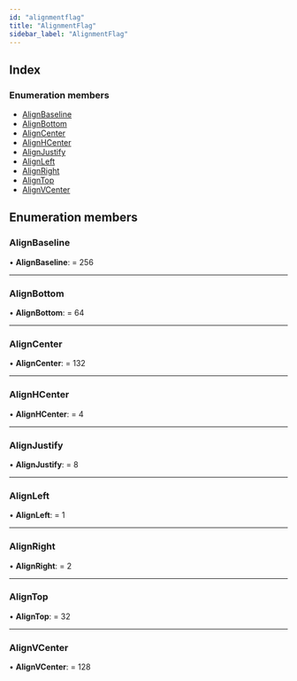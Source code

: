 ```yaml
---
id: "alignmentflag"
title: "AlignmentFlag"
sidebar_label: "AlignmentFlag"
---
```


## Index

### Enumeration members

* [AlignBaseline](alignmentflag.md#alignbaseline)
* [AlignBottom](alignmentflag.md#alignbottom)
* [AlignCenter](alignmentflag.md#aligncenter)
* [AlignHCenter](alignmentflag.md#alignhcenter)
* [AlignJustify](alignmentflag.md#alignjustify)
* [AlignLeft](alignmentflag.md#alignleft)
* [AlignRight](alignmentflag.md#alignright)
* [AlignTop](alignmentflag.md#aligntop)
* [AlignVCenter](alignmentflag.md#alignvcenter)

## Enumeration members

###  AlignBaseline

• **AlignBaseline**: = 256

___

###  AlignBottom

• **AlignBottom**: = 64

___

###  AlignCenter

• **AlignCenter**: = 132

___

###  AlignHCenter

• **AlignHCenter**: = 4

___

###  AlignJustify

• **AlignJustify**: = 8

___

###  AlignLeft

• **AlignLeft**: = 1

___

###  AlignRight

• **AlignRight**: = 2

___

###  AlignTop

• **AlignTop**: = 32

___

###  AlignVCenter

• **AlignVCenter**: = 128
